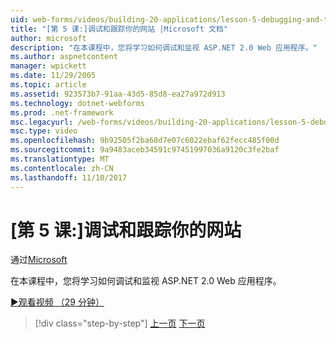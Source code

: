 ```yaml
---
uid: web-forms/videos/building-20-applications/lesson-5-debugging-and-tracing-your-website
title: "[第 5 课:]调试和跟踪你的网站 |Microsoft 文档"
author: microsoft
description: "在本课程中，您将学习如何调试和监视 ASP.NET 2.0 Web 应用程序。"
ms.author: aspnetcontent
manager: wpickett
ms.date: 11/29/2005
ms.topic: article
ms.assetid: 923573b7-91aa-43d5-85d8-ea27a972d913
ms.technology: dotnet-webforms
ms.prod: .net-framework
msc.legacyurl: /web-forms/videos/building-20-applications/lesson-5-debugging-and-tracing-your-website
msc.type: video
ms.openlocfilehash: 9b92505f2ba68d7e07c6022ebaf62fecc485f00d
ms.sourcegitcommit: 9a9483aceb34591c97451997036a9120c3fe2baf
ms.translationtype: MT
ms.contentlocale: zh-CN
ms.lasthandoff: 11/10/2017
---
```

<a name="lesson-5-debugging-and-tracing-your-website"></a>[第 5 课:]调试和跟踪你的网站
====================
通过[Microsoft](https://github.com/microsoft)

在本课程中，您将学习如何调试和监视 ASP.NET 2.0 Web 应用程序。

[&#9654;观看视频 （29 分钟）](https://channel9.msdn.com/Blogs/ASP-NET-Site-Videos/lesson-5-debugging-and-tracing-your-website)

>[!div class="step-by-step"]
[上一页](lesson-4-understanding-web-application-state.md)
[下一页](lesson-6-working-with-stylesheets-and-master-pages.md)
